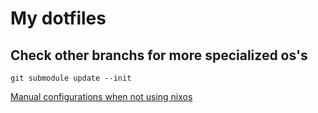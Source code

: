 # My dotfiles

## Check other branchs for more specialized os's

`git submodule update --init`

[Manual configurations when not using nixos](manualConfiguration.md)
